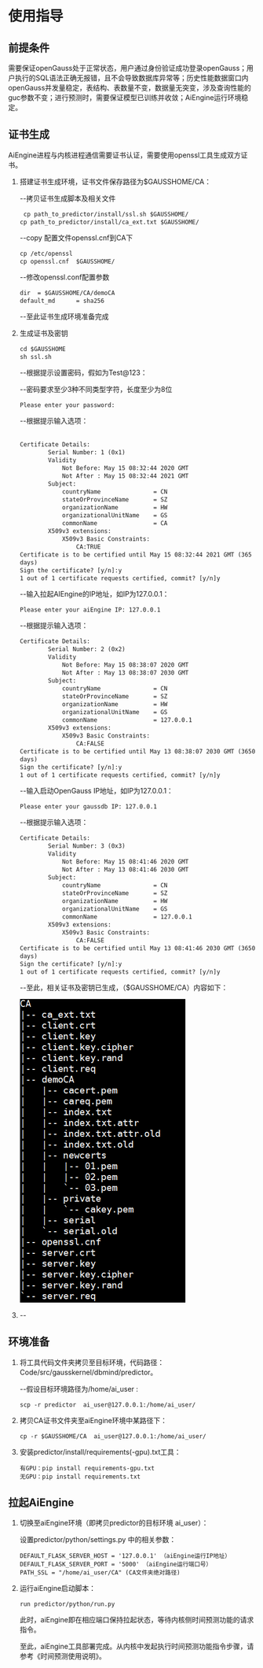 # 使用指导<a name="ZH-CN_TOPIC_0243558422"></a>

## 前提条件<a name="section7996611818"></a>

需要保证openGauss处于正常状态，用户通过身份验证成功登录openGauss；用户执行的SQL语法正确无报错，且不会导致数据库异常等；历史性能数据窗口内openGauss并发量稳定，表结构、表数量不变，数据量无突变，涉及查询性能的guc参数不变；进行预测时，需要保证模型已训练并收敛；AiEngine运行环境稳定。

## 证书生成<a name="section1446112144912"></a>

AiEngine进程与内核进程通信需要证书认证，需要使用openssl工具生成双方证书。

1.  搭建证书生成环境，证书文件保存路径为$GAUSSHOME/CA：

    --拷贝证书生成脚本及相关文件

    ```
     cp path_to_predictor/install/ssl.sh $GAUSSHOME/
    cp path_to_predictor/install/ca_ext.txt $GAUSSHOME/
    ```

    --copy 配置文件openssl.cnf到CA下

    ```
    cp /etc/openssl
    cp openssl.cnf  $GAUSSHOME/
    ```

    --修改openssl.conf配置参数

    ```
    dir  = $GAUSSHOME/CA/demoCA
    default_md      = sha256
    ```

    --至此证书生成环境准备完成

2.  生成证书及密钥

    ```
    cd $GAUSSHOME
    sh ssl.sh
    ```

    --根据提示设置密码，假如为Test@123：

    --密码要求至少3种不同类型字符，长度至少为8位

    ```
    Please enter your password: 
    ```

    --根据提示输入选项：

    ```
    
    Certificate Details:
            Serial Number: 1 (0x1)
            Validity
                Not Before: May 15 08:32:44 2020 GMT
                Not After : May 15 08:32:44 2021 GMT
            Subject:
                countryName               = CN
                stateOrProvinceName       = SZ
                organizationName          = HW
                organizationalUnitName    = GS
                commonName                = CA
            X509v3 extensions:
                X509v3 Basic Constraints:
                    CA:TRUE
    Certificate is to be certified until May 15 08:32:44 2021 GMT (365 days)
    Sign the certificate? [y/n]:y
    1 out of 1 certificate requests certified, commit? [y/n]y
    ```

    --输入拉起AIEngine的IP地址，如IP为127.0.0.1：

    ```
    Please enter your aiEngine IP: 127.0.0.1
    ```

    --根据提示输入选项：

    ```
    Certificate Details:
            Serial Number: 2 (0x2)
            Validity
                Not Before: May 15 08:38:07 2020 GMT
                Not After : May 13 08:38:07 2030 GMT
            Subject:
                countryName               = CN
                stateOrProvinceName       = SZ
                organizationName          = HW
                organizationalUnitName    = GS
                commonName                = 127.0.0.1
            X509v3 extensions:
                X509v3 Basic Constraints:
                    CA:FALSE
    Certificate is to be certified until May 13 08:38:07 2030 GMT (3650 days)
    Sign the certificate? [y/n]:y
    1 out of 1 certificate requests certified, commit? [y/n]y
    ```

    --输入启动OpenGauss IP地址，如IP为127.0.0.1：

    ```
    Please enter your gaussdb IP: 127.0.0.1
    ```

    --根据提示输入选项：

    ```
    Certificate Details:
            Serial Number: 3 (0x3)
            Validity
                Not Before: May 15 08:41:46 2020 GMT
                Not After : May 13 08:41:46 2030 GMT
            Subject:
                countryName               = CN
                stateOrProvinceName       = SZ
                organizationName          = HW
                organizationalUnitName    = GS
                commonName                = 127.0.0.1
            X509v3 extensions:
                X509v3 Basic Constraints:
                    CA:FALSE
    Certificate is to be certified until May 13 08:41:46 2030 GMT (3650 days)
    Sign the certificate? [y/n]:y
    1 out of 1 certificate requests certified, commit? [y/n]y
    ```

    --至此，相关证书及密钥已生成，（$GAUSSHOME/CA）内容如下：

    ![](figures/zh-cn_image_0245423148.png)

3.  --

## 环境准备<a name="section172181735111420"></a>

1.  将工具代码文件夹拷贝至目标环境，代码路径：Code/src/gausskernel/dbmind/predictor。

    --假设目标环境路径为/home/ai\_user :

    ```
    scp -r predictor  ai_user@127.0.0.1:/home/ai_user/
    ```

2.  拷贝CA证书文件夹至aiEngine环境中某路径下：

    ```
    cp -r $GAUSSHOME/CA  ai_user@127.0.0.1:/home/ai_user/
    ```

3.  安装predictor/install/requirements\(-gpu\).txt工具：

    ```
    有GPU：pip install requirements-gpu.txt
    无GPU：pip install requirements.txt
    ```


## 拉起AiEngine<a name="section1643519117315"></a>

1.  切换至aiEngine环境（即拷贝predictor的目标环境 ai\_user）：

    设置predictor/python/settings.py 中的相关参数：

    ```
    DEFAULT_FLASK_SERVER_HOST = '127.0.0.1' （aiEngine运行IP地址）
    DEFAULT_FLASK_SERVER_PORT = '5000' （aiEngine运行端口号）
    PATH_SSL = "/home/ai_user/CA" (CA文件夹绝对路径)
    ```

2.  运行aiEngine启动脚本：

    ```
    run predictor/python/run.py
    ```

    此时，aiEngine即在相应端口保持拉起状态，等待内核侧时间预测功能的请求指令。

    至此，aiEngine工具部署完成。从内核中发起执行时间预测功能指令步骤，请参考《时间预测使用说明》。


